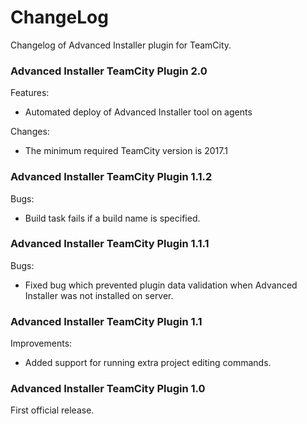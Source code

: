 # ChangeLog

Changelog of Advanced Installer plugin for TeamCity.

### Advanced Installer TeamCity Plugin  2.0

Features:
* Automated deploy of Advanced Installer tool on agents

Changes:
 * The minimum required TeamCity version is 2017.1



### Advanced Installer TeamCity Plugin  1.1.2

Bugs:
* Build task fails if a build name is specified.

### Advanced Installer TeamCity Plugin  1.1.1

Bugs:
* Fixed bug which prevented plugin data validation when Advanced Installer was not installed on server.

### Advanced Installer TeamCity Plugin  1.1

Improvements:
* Added support for running extra project editing commands.

### Advanced Installer TeamCity Plugin  1.0

First official release.
